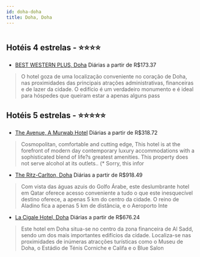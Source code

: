 ```yaml
---
id: doha-doha
title: Doha, Doha
---
```


<center><img src="http://cdn.smyrooms.com/cloudcontent/fotos/agregadorHotelero/0024/90882/2490882/1.jpg?f=15082598" alt="" /></center>


## Hotéis 4 estrelas - ⭐️⭐️⭐️⭐️

-    [BEST WESTERN PLUS, Doha](https://www.hurb.com/hoteis/doha/best-western-plus-doha-JNP-JP344775?cmp=18055) Diárias a partir de R$173.37
   > O hotel goza de uma localização conveniente no coração de Doha, nas proximidades das principais atrações administrativas, financeiras e de lazer da cidade. O edifício é um verdadeiro monumento e é ideal para hóspedes que queiram estar a apenas alguns pass

## Hotéis 5 estrelas - ⭐️⭐️⭐️⭐️⭐️

-    [The Avenue, A Murwab Hotel](https://www.hurb.com/hoteis/doha/the-avenue-a-murwab-hotel-JNP-JP278575?cmp=18055) Diárias a partir de R$318.72
   > Cosmopolitan, comfortable and cutting edge, This hotel is at the forefront of modern day contemporary luxury accommodations with a sophisticated blend of life?s greatest amenities. This property does not serve alcohol at its outlets.. (* Sorry, this infor
-    [The Ritz-Carlton, Doha](https://www.hurb.com/hoteis/doha/the-ritz-carlton-doha-JNP-JP982591?cmp=18055) Diárias a partir de R$918.49
   > Com vista das águas azuis do Golfo Árabe, este deslumbrante hotel em Qatar oferece acesso conveniente a tudo o que este inesquecível destino oferece, a apenas 5 km do centro da cidade. O reino de Aladino fica a apenas 5 km de distância, e o Aeroporto Inte
-    [La Cigale Hotel, Doha](https://www.hurb.com/hoteis/doha/la-cigale-hotel-doha-JNP-JP018521?cmp=18055) Diárias a partir de R$676.24
   > Este hotel em Doha situa-se no centro da zona financeira de Al Sadd, sendo um dos mais importantes edifícios da cidade. Localiza-se nas proximidades de inúmeras atracções turísticas como o Museu de Doha, o Estádio de Ténis Corniche e Califa e o Blue Salon
